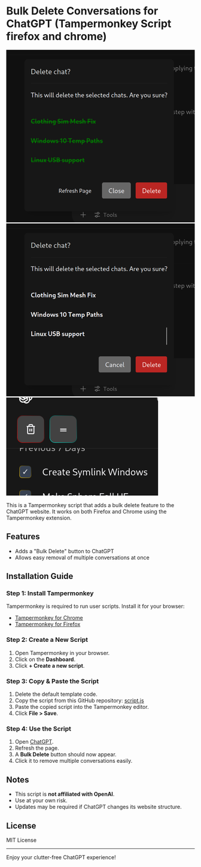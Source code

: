 # Bulk Delete Conversations for ChatGPT (Tampermonkey Script firefox and chrome)

![Screenshot](https://github.com/B1TV-670/bulk_delete_chatgpt_tampermonkey/blob/main/modal4.png?raw=true)
![Screenshot](https://github.com/B1TV-670/bulk_delete_chatgpt_tampermonkey/blob/main/modal3.png?raw=true)
![Screenshot](https://github.com/B1TV-670/bulk_delete_chatgpt_tampermonkey/blob/main/screenshot4.png?raw=true)

This is a Tampermonkey script that adds a bulk delete feature to the ChatGPT website. It works on both Firefox and Chrome using the Tampermonkey extension.

## Features
- Adds a "Bulk Delete" button to ChatGPT
- Allows easy removal of multiple conversations at once

## Installation Guide

### Step 1: Install Tampermonkey
Tampermonkey is required to run user scripts. Install it for your browser:
- [Tampermonkey for Chrome](https://chrome.google.com/webstore/detail/tampermonkey/dhdgffkkebhmkfjojejmpbldmpobfkfo)
- [Tampermonkey for Firefox](https://addons.mozilla.org/en-US/firefox/addon/tampermonkey/)

### Step 2: Create a New Script
1. Open Tampermonkey in your browser.
2. Click on the **Dashboard**.
3. Click **+ Create a new script**.

### Step 3: Copy & Paste the Script
1. Delete the default template code.
2. Copy the script from this GitHub repository: [script.js](https://github.com/B1TV-670/bulk_delete_chatgpt_tampermonkey/blob/main/script.js)
3. Paste the copied script into the Tampermonkey editor.
4. Click **File > Save**.

### Step 4: Use the Script
1. Open [ChatGPT](https://chat.openai.com).
2. Refresh the page.
3. A **Bulk Delete** button should now appear.
4. Click it to remove multiple conversations easily.

## Notes
- This script is **not affiliated with OpenAI**.
- Use at your own risk.
- Updates may be required if ChatGPT changes its website structure.

## License
MIT License

---
Enjoy your clutter-free ChatGPT experience!

